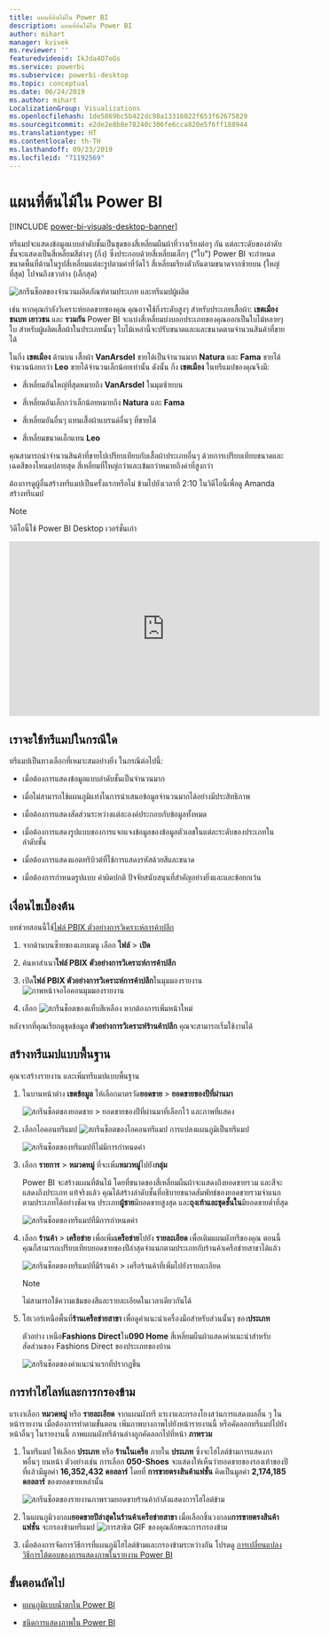 ```yaml
---
title: แผนที่ต้นไม้ใน Power BI
description: แผนที่ต้นไม้ใน Power BI
author: mihart
manager: kvivek
ms.reviewer: ''
featuredvideoid: IkJda4O7oGs
ms.service: powerbi
ms.subservice: powerbi-desktop
ms.topic: conceptual
ms.date: 06/24/2019
ms.author: mihart
LocalizationGroup: Visualizations
ms.openlocfilehash: 1de5869bc5b422dc98a13316022f653f62675829
ms.sourcegitcommit: e2de2e8b8e78240c306fe6cca820e5f6ff188944
ms.translationtype: HT
ms.contentlocale: th-TH
ms.lasthandoff: 09/23/2019
ms.locfileid: "71192569"
---
```

# <a name="treemaps-in-power-bi"></a>แผนที่ต้นไม้ใน Power BI

[!INCLUDE [power-bi-visuals-desktop-banner](../includes/power-bi-visuals-desktop-banner.md)]

ทรีแมปจะแสดงข้อมูลแบบลำดับชั้นเป็นชุดของสี่เหลี่ยมผืนผ้าที่วางเรียงต่อๆ กัน แต่ละระดับของลำดับชั้นจะแสดงเป็นสี่เหลี่ยมสีต่างๆ (กิ่ง) ซึ่งประกอบด้วยสี่เหลี่ยมเล็กๆ ("ใบ") Power BI จะกำหนดขนาดพื้นที่ด้านในรูปสี่เหลี่ยมแต่ละรูปตามค่าที่วัดไว้ สี่เหลี่ยมเรียงตัวกันตามขนาดจากซ้ายบน (ใหญ่ที่สุด) ไปจนถึงขวาล่าง (เล็กสุด)

![สกรีนช็อตของจำนวนผลิตภัณฑ์ตามประเภท และทรีแมปผู้ผลิต](media/power-bi-visualization-treemaps/pbi-nancy-viz-treemap.png)

เช่น หากคุณกำลังวิเคราะห์ยอดขายของคุณ คุณอาจใช้กิ่งระดับสูงๆ สำหรับประเภทเสื้อผ้า: **เขตเมือง** **ชนบท** **เยาวชน** และ **รวมกัน** Power BI จะแบ่งสี่เหลี่ยมบ่งบอกประเภทของคุณออกเป็นใบไม้หลายๆ ใบ สำหรับผู้ผลิตเสื้อผ้าในประเภทนั้นๆ ใบไม้เหล่านี้จะปรับขนาดและและขนาดตามจำนวนสินค้าที่ขายได้

ในกิ่ง **เขตเมือง** ด้านบน เสื้อผ้า **VanArsdel** ขายได้เป็นจำนวนมาก **Natura** และ **Fama** ขายได้จำนวนน้อยกว่า **Leo** ขายได้จำนวนเล็กน้อยเท่านั้น ดังนั้น กิ่ง **เขตเมือง** ในทรีแมปของคุณจึงมี:

* สี่เหลี่ยมอันใหญ่ที่สุดหมายถึง **VanArsdel** ในมุมซ้ายบน

* สี่เหลี่ยมอันเล็กกว่าเล็กน้อยหมายถึง  **Natura** และ **Fama**

* สี่เหลี่ยมอันอื่นๆ แทนเสื้อผ้าแบรนด์อื่นๆ ที่ขายได้

* สี่เหลี่ยมขนาดเล็กแทน  **Leo**

คุณสามารถนำจำนวนสินค้าที่ขายไปเปรียบเทียบกับเสื้อผ้าประเภทอื่นๆ ด้วยการเปรียบเทียบขนาดและเฉดสีของโหนดปลายสุด สี่เหลี่ยมที่ใหญ่กว่าและเข้มกว่าหมายถึงค่าที่สูงกว่า

ต้องการดูผู้อื่นสร้างทรีแมปเป็นครั้งแรกหรือไม่ ข้ามไปยังเวลาที่ 2:10 ในวิดีโอนี้เพื่อดู Amanda สร้างทรีแมป

   > [!NOTE]
   > วิดีโอนี้ใช้ Power BI Desktop เวอร์ชั่นเก่า
   > 
   > 

<iframe width="560" height="315" src="https://www.youtube.com/embed/IkJda4O7oGs" frameborder="0" allowfullscreen></iframe>

## <a name="when-to-use-a-treemap"></a>เราจะใช้ทรีแมปในกรณีใด

ทรีแมปเป็นทางเลือกที่เหมาะสมอย่างยิ่ง ในกรณีต่อไปนี้:

* เมื่อต้องการแสดงข้อมูลแบบลำดับชั้นเป็นจำนวนมาก

* เมื่อไม่สามารถใช้แผนภูมิแท่งในการนำเสนอข้อมูลจำนวนมากได้อย่างมีประสิทธิภาพ

* เมื่อต้องการแสดงสัดส่วนระหว่างแต่ละองค์ประกอบกับข้อมูลทั้งหมด

* เมื่อต้องการแสดงรูปแบบของการแจกแจงข้อมูลของข้อมูลตัวเลขในแต่ละระดับของประเภทในลำดับชั้น

* เมื่อต้องการแสดงแอตทริบิวต์ที่ใช้การแสดงรหัสด้วยสีและขนาด

* เมื่อต้องการกำหนดรูปแบบ ค่าผิดปกติ ปัจจัยสนับสนุนที่สำคัญอย่างยิ่งและและข้อยกเว้น

## <a name="prerequisite"></a>เงื่อนไขเบื้องต้น

บทช่วยสอนนี้ใช้[ไฟล์ PBIX ตัวอย่างการวิเคราะห์การค้าปลีก](http://download.microsoft.com/download/9/6/D/96DDC2FF-2568-491D-AAFA-AFDD6F763AE3/Retail%20Analysis%20Sample%20PBIX.pbix)

1. จากด้านบนซ็ายของแถบเมนู เลือก **ไฟล์** > **เปิด**
   
2. ค้นหาสำเนา**ไฟล์ PBIX ตัวอย่างการวิเคราะห์การค้าปลีก**

1. เปิด**ไฟล์ PBIX ตัวอย่างการวิเคราะห์การค้าปลีก**ในมุมมองรายงาน ![ภาพหน้าจอไอคอนมุมมองรายงาน](media/power-bi-visualization-kpi/power-bi-report-view.png)

1. เลือก ![สกรีนช็อตของแท็บสีเหลือง](media/power-bi-visualization-kpi/power-bi-yellow-tab.png) หากต้องการเพิ่มหน้าใหม่


หลังจากที่คุณเรียกดูชุดข้อมูล **ตัวอย่างการวิเคราะห์ร้านค้าปลีก** คุณจะสามารถเริ่มใช้งานได้

## <a name="create-a-basic-treemap"></a>สร้างทรีแมปแบบพื้นฐาน

คุณจะสร้างรายงาน และเพิ่มทรีแมปแบบพื้นฐาน


1. ในบานหน้าต่าง **เขตข้อมูล** ให้เลือกมาตรวัด**ยอดขาย** > **ยอดขายของปีที่ผ่านมา**

   ![สกรีนช็อตของยอดขาย > ยอดขายของปีที่ผ่านมาที่เลือกไว้ และภาพที่แสดง](media/power-bi-visualization-treemaps/treemapfirstvalue-new.png)

1. เลือกไอคอนทรีแมป ![สกรีนช็อตของไอคอนทรีแมป](media/power-bi-visualization-treemaps/power-bi-treemap-icon.png) การแปลงแผนภูมิเป็นทรีแมป

   ![สกรีนช็อตของทรีแมปที่ไม่มีการกำหนดค่า](media/power-bi-visualization-treemaps/treemapconvertto-new.png)

1. เลือก **รายการ** > **หมวดหมู่** ที่จะเพิ่ม**หมวหมู่**ไปยัง**กลุ่ม**

    Power BI จะสร้างแผนที่ต้นไม้ โดยที่ขนาดของสี่เหลี่ยมผืนผ้าจะแสดงถึงยอดขายรวม และสีจะแสดงถึงประเภท แท้จริงแล้ว คุณได้สร้างลำดับชั้นที่อธิบายขนาดสัมพัทธ์ของยอดขายรวมจำแนกตามประเภทได้อย่างชัดเจน ประเภท**ผู้ชาย**มียอดขายสูงสุด และ**ถุงเท้าและชุดชั้นใน**มียอดขายต่ำที่สุด

    ![สกรีนช็อตของทรีแมปที่มีการกำหนดค่า](media/power-bi-visualization-treemaps/power-bi-complete.png)

1. เลือก **ร้านค้า** > **เครือข่าย** เพื่อเพิ่ม**เครือข่าย**ไปยัง **รายละเอียด** เพื่อเติมแผนผังทรีของคุณ ตอนนี้คุณก็สามารถเปรียบเทียบยอดขายของปีล่าสุดจำแนกตามประเภทกับร้านค้าเครือข่ายสาขาได้แล้ว

   ![สกรีนช็อตของทรีแมปที่มีร้านค้า > เครือร้านค้าที่เพิ่มไปยังรายละเอียด](media/power-bi-visualization-treemaps/power-bi-details.png)

   > [!NOTE]
   > ไม่สามารถใช้ความเข้มของสีและรายละเอียดในเวลาเดียวกันได้

1. โฮเวอร์เหนือพื้นที่**ร้านเครือข่ายสาขา** เพื่อดูคำแนะนำเครื่องมือสำหรับส่วนนั้นๆ ของ**ประเภท**

    ตัวอย่าง เหนือ**Fashions Direct**ใน**090 Home** สี่เหลี่ยมผืนผ้าแสดงคำแนะนำสำหรับสัดส่วนของ Fashions Direct ของประเภทของบ้าน

   ![สกรีนช็อตของคำแนะนำแรกที่ปรากฏขึ้น](media/power-bi-visualization-treemaps/treemaphoverdetail-new.png)


## <a name="highlighting-and-cross-filtering"></a>การทำไฮไลท์และการกรองข้าม

แรเงาเลือก **หมวดหมู่** หรือ **รายละเอียด** จากแผนผังทรี แรเงาและกรองโยงสว่นการแสดงผลอื่น ๆ ในหน้ารายงาน เมื่อต้องการทำตามขั้นตอน เพิ่มภาพบางภาพไปยังหน้ารายงานนี้ หรือคัดลอกทรีแมปไปยังหน้าอื่นๆ ในรายงานนี้ ภาพแผนผังทรีด้านล่างถูกคัดลอกไปที่หน้า **ภาพรวม** 

1. ในทรีแมป ให้เลือก **ประเภท** หรือ **ร้านในเครือ** ภายใน **ประเภท** ซึ่งจะไฮไลต์ข้ามการแสดงภาพอื่นๆ บนหน้า ตัวอย่างเช่น การเลือก **050-Shoes** จะแสดงให้เห็นว่ายอดขายของรองเท้าของปีที่แล้วมีมูลค่า **16,352,432 ดอลลาร์** โดยที่ **การขายตรงสินค้าแฟชั่น** คิดเป็นมูลค่า **2,174,185 ดอลลาร์** ของยอดขายเหล่านั้น

   ![สกรีนช็อตของรายงานภาพรวมยอดขายร้านค้ากำลังแสดงการไฮไลต์ข้าม](media/power-bi-visualization-treemaps/treemaphiliting.png)

1. ในแผนภูมิวงกลม**ยอดขายปีล่าสุดในร้านค้าเครือข่ายสาขา** เมื่อเลือกชิ้นวงกลม**การขายตรงสินค้าแฟชั่น** จะกรองข้ามทรีแมป
   ![การสาธิต GIF ของคุณลักษณะการกรองข้าม](media/power-bi-visualization-treemaps/treemapnoowl.gif)

1. เมื่อต้องการจัดการวิธีการที่แผนภูมิไฮไลต์ข้ามและกรองข้ามระหว่างกัน โปรดดู [การเปลี่ยนแปลงวิธีการโต้ตอบของการแสดงภาพในรายงาน Power BI](../service-reports-visual-interactions.md)

## <a name="next-steps"></a>ขั้นตอนถัดไป

* [แผนภูมิแบบน้ำตกใน Power BI](power-bi-visualization-waterfall-charts.md)

* [ชนิดการแสดงภาพใน Power BI](power-bi-visualization-types-for-reports-and-q-and-a.md)

